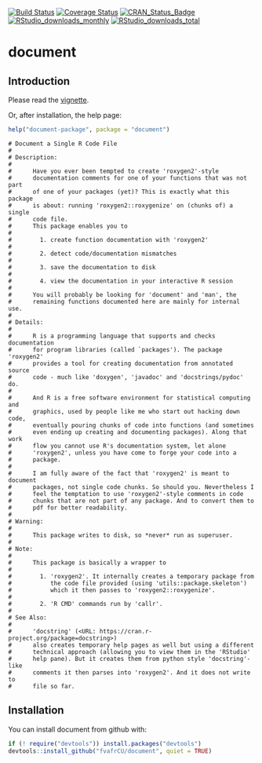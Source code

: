 [![Build Status](https://travis-ci.org/fvafrCU/document.svg?branch=master)](https://travis-ci.org/fvafrCU/document)
[![Coverage Status](https://codecov.io/github/fvafrCU/document/coverage.svg?branch=master)](https://codecov.io/github/fvafrCU/document?branch=master)
[![CRAN_Status_Badge](http://www.r-pkg.org/badges/version/document)](https://cran.r-project.org/package=document)
[![RStudio_downloads_monthly](http://cranlogs.r-pkg.org/badges/document)](http://cran.rstudio.com/web/packages/document/index.html)
[![RStudio_downloads_total](http://cranlogs.r-pkg.org/badges/grand-total/document)](http://cran.rstudio.com/web/packages/document/index.html)

<!-- README.md is generated from README.Rmd. Please edit that file -->



# document

## Introduction
Please read the [vignette](http://htmlpreview.github.io/?https://github.com/fvafrCU/document/blob/master/inst/doc/Introduction_to_document.html).

Or, after installation, the help page:

```r
help("document-package", package = "document")
```

```
# Document a Single R Code File
# 
# Description:
# 
#      Have you ever been tempted to create 'roxygen2'-style
#      documentation comments for one of your functions that was not part
#      of one of your packages (yet)? This is exactly what this package
#      is about: running 'roxygen2::roxygenize' on (chunks of) a single
#      code file.
#      This package enables you to
# 
#        1. create function documentation with 'roxygen2'
# 
#        2. detect code/documentation mismatches
# 
#        3. save the documentation to disk
# 
#        4. view the documentation in your interactive R session
# 
#      You will probably be looking for 'document' and 'man', the
#      remaining functions documented here are mainly for internal use.
# 
# Details:
# 
#      R is a programming language that supports and checks documentation
#      for program libraries (called `packages'). The package 'roxygen2'
#      provides a tool for creating documentation from annotated source
#      code - much like 'doxygen', 'javadoc' and 'docstrings/pydoc' do.
# 
#      And R is a free software environment for statistical computing and
#      graphics, used by people like me who start out hacking down code,
#      eventually pouring chunks of code into functions (and sometimes
#      even ending up creating and documenting packages). Along that work
#      flow you cannot use R's documentation system, let alone
#      'roxygen2', unless you have come to forge your code into a
#      package.
# 
#      I am fully aware of the fact that 'roxygen2' is meant to document
#      packages, not single code chunks. So should you. Nevertheless I
#      feel the temptation to use 'roxygen2'-style comments in code
#      chunks that are not part of any package. And to convert them to
#      pdf for better readability.
# 
# Warning:
# 
#      This package writes to disk, so *never* run as superuser.
# 
# Note:
# 
#      This package is basically a wrapper to
# 
#        1. 'roxygen2'. It internally creates a temporary package from
#           the code file provided (using 'utils::package.skeleton')
#           which it then passes to 'roxygen2::roxygenize'.
# 
#        2. 'R CMD' commands run by 'callr'.
# 
# See Also:
# 
#      'docstring' (<URL: https://cran.r-project.org/package=docstring>)
#      also creates temporary help pages as well but using a different
#      technical approach (allowing you to view them in the 'RStudio'
#      help pane). But it creates them from python style 'docstring'-like
#      comments it then parses into 'roxygen2'. And it does not write to
#      file so far.
```
## Installation
You can install document from github with:

```r
if (! require("devtools")) install.packages("devtools")
devtools::install_github("fvafrCU/document", quiet = TRUE)
```
